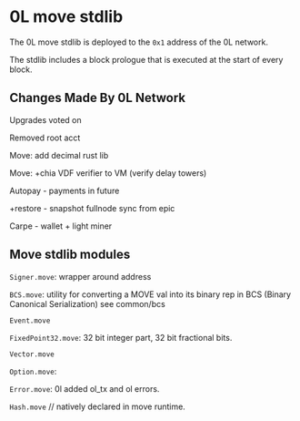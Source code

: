 # 0L move stdlib

The 0L move stdlib is deployed to the `0x1` address of the 0L network. 

The stdlib includes a block prologue that is executed at the start of every block.

## Changes Made By 0L Network

Upgrades voted on

Removed root acct

Move: add decimal rust lib

Move: +chia VDF verifier to VM (verify delay towers)

Autopay - payments in future

+restore - snapshot fullnode sync from epic

Carpe - wallet + light miner

## Move stdlib modules

`Signer.move`: wrapper around address

`BCS.move`: utility for converting a MOVE val into its binary rep in BCS (Binary Canonical Serialization) see common/bcs

`Event.move`

`FixedPoint32.move`: 32 bit integer part, 32 bit fractional bits.

`Vector.move`

`Option.move`:

`Error.move`: 0l added ol_tx and ol errors.

`Hash.move` // natively declared in move runtime.
